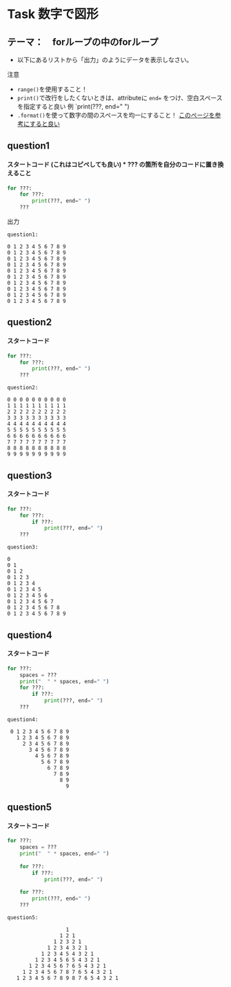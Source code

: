 # Task 数字で図形
## テーマ：　forループの中のforループ



* 以下にあるリストから「出力」のようにデータを表示しなさい。

注意
- `range()`を使用すること！
- `print()`で改行をしたくないときは、attributeに `end=` をつけ、空白スペースを指定すると良い  例 `print(???, end=" ")
- `.format()`を使って数字の間のスペースを均一にすること！ [このページを参考にすると良い](https://docs.python.jp/3/tutorial/inputoutput.html)

## question1
#### スタートコード (これはコピペしても良い)    *  **???** の箇所を自分のコードに置き換えること
```python
for ???:
    for ???:
        print(???, end=" ")
    ???

```

出力
```
question1:

0 1 2 3 4 5 6 7 8 9
0 1 2 3 4 5 6 7 8 9
0 1 2 3 4 5 6 7 8 9
0 1 2 3 4 5 6 7 8 9
0 1 2 3 4 5 6 7 8 9
0 1 2 3 4 5 6 7 8 9
0 1 2 3 4 5 6 7 8 9
0 1 2 3 4 5 6 7 8 9
0 1 2 3 4 5 6 7 8 9
0 1 2 3 4 5 6 7 8 9
```

## question2
#### スタートコード 
```python
for ???:
    for ???:
        print(???, end=" ")
    ???

```

```
question2:

0 0 0 0 0 0 0 0 0 0
1 1 1 1 1 1 1 1 1 1
2 2 2 2 2 2 2 2 2 2
3 3 3 3 3 3 3 3 3 3
4 4 4 4 4 4 4 4 4 4
5 5 5 5 5 5 5 5 5 5
6 6 6 6 6 6 6 6 6 6
7 7 7 7 7 7 7 7 7 7
8 8 8 8 8 8 8 8 8 8
9 9 9 9 9 9 9 9 9 9

```

## question3
#### スタートコード 
```python
for ???:
    for ???:
        if ???:
            print(???, end=" ")
    ???

```


```
question3:

0
0 1
0 1 2
0 1 2 3
0 1 2 3 4
0 1 2 3 4 5
0 1 2 3 4 5 6
0 1 2 3 4 5 6 7
0 1 2 3 4 5 6 7 8
0 1 2 3 4 5 6 7 8 9

```

## question4
#### スタートコード 
```python
for ???:
    spaces = ???
    print("  " * spaces, end=" ")
    for ???:
        if ???:
            print(???, end=" ")
    ???

```


```
question4:

 0 1 2 3 4 5 6 7 8 9
   1 2 3 4 5 6 7 8 9
     2 3 4 5 6 7 8 9
       3 4 5 6 7 8 9
         4 5 6 7 8 9
           5 6 7 8 9
             6 7 8 9
               7 8 9
                 8 9
                   9

```

## question5
#### スタートコード 
```python
for ???:
    spaces = ???
    print("  " * spaces, end=" ")
    
    for ???:
        if ???:
            print(???, end=" ")
    
    for ???:
        print(???, end=" ")
    ???

```


```
question5:

                   1
                 1 2 1
               1 2 3 2 1
             1 2 3 4 3 2 1
           1 2 3 4 5 4 3 2 1
         1 2 3 4 5 6 5 4 3 2 1
       1 2 3 4 5 6 7 6 5 4 3 2 1
     1 2 3 4 5 6 7 8 7 6 5 4 3 2 1
   1 2 3 4 5 6 7 8 9 8 7 6 5 4 3 2 1
```
